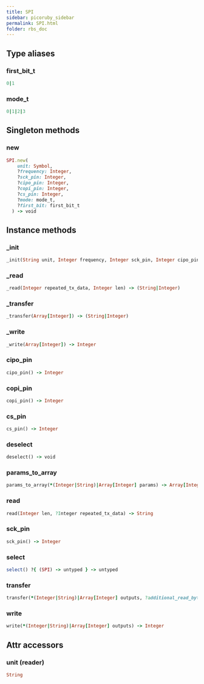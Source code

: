 ```yaml
---
title: SPI
sidebar: picoruby_sidebar
permalink: SPI.html
folder: rbs_doc
---
```

## Type aliases
### first_bit_t
```ruby
0|1
```
### mode_t
```ruby
0|1|2|3
```
## Singleton methods
### new

```ruby
SPI.new(
    unit: Symbol,
    ?frequency: Integer,
    ?sck_pin: Integer,
    ?cipo_pin: Integer,
    ?copi_pin: Integer,
    ?cs_pin: Integer,
    ?mode: mode_t,
    ?first_bit: first_bit_t
  ) -> void
```
## Instance methods
### _init

```ruby
_init(String unit, Integer frequency, Integer sck_pin, Integer cipo_pin, Integer copo_pin, Integer mode, Integer first_bit, Integer data_bits) -> Integer
```
### _read

```ruby
_read(Integer repeated_tx_data, Integer len) -> (String|Integer)
```
### _transfer

```ruby
_transfer(Array[Integer]) -> (String|Integer)
```
### _write

```ruby
_write(Array[Integer]) -> Integer
```
### cipo_pin

```ruby
cipo_pin() -> Integer
```
### copi_pin

```ruby
copi_pin() -> Integer
```
### cs_pin

```ruby
cs_pin() -> Integer
```
### deselect

```ruby
deselect() -> void
```
### params_to_array

```ruby
params_to_array(*(Integer|String)|Array[Integer] params) -> Array[Integer]
```
### read

```ruby
read(Integer len, ?Integer repeated_tx_data) -> String
```
### sck_pin

```ruby
sck_pin() -> Integer
```
### select

```ruby
select() ?{ (SPI) -> untyped } -> untyped
```
### transfer

```ruby
transfer(*(Integer|String)|Array[Integer] outputs, ?additional_read_bytes: Integer) -> String
```
### write

```ruby
write(*(Integer|String)|Array[Integer] outputs) -> Integer
```
## Attr accessors
### unit (reader)
```ruby
String
```
